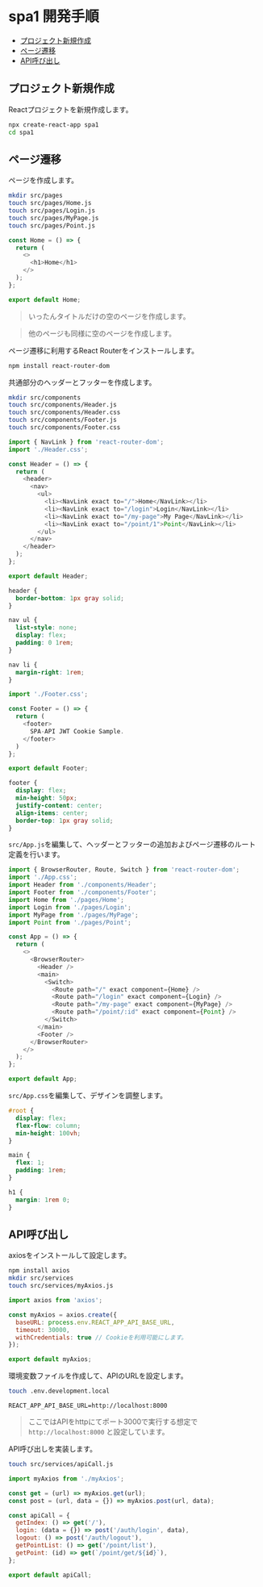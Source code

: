 <!-- omit in toc -->
# spa1 開発手順

- [プロジェクト新規作成](#プロジェクト新規作成)
- [ページ遷移](#ページ遷移)
- [API呼び出し](#api呼び出し)

## プロジェクト新規作成

Reactプロジェクトを新規作成します。

```bash
npx create-react-app spa1
cd spa1
```

## ページ遷移

ページを作成します。

```bash
mkdir src/pages
touch src/pages/Home.js
touch src/pages/Login.js
touch src/pages/MyPage.js
touch src/pages/Point.js
```

```jsx:src/pages/Home.js
const Home = () => {
  return (
    <>
      <h1>Home</h1>
    </>
  );
};

export default Home;
```

> いったんタイトルだけの空のページを作成します。

> 他のページも同様に空のページを作成します。

ページ遷移に利用するReact Routerをインストールします。

```bash
npm install react-router-dom
```

共通部分のヘッダーとフッターを作成します。

```bash
mkdir src/components
touch src/components/Header.js
touch src/components/Header.css
touch src/components/Footer.js
touch src/components/Footer.css
```

```jsx:src/components/Header.js
import { NavLink } from 'react-router-dom';
import './Header.css';

const Header = () => {
  return (
    <header>
      <nav>
        <ul>
          <li><NavLink exact to="/">Home</NavLink></li>
          <li><NavLink exact to="/login">Login</NavLink></li>
          <li><NavLink exact to="/my-page">My Page</NavLink></li>
          <li><NavLink exact to="/point/1">Point</NavLink></li>
        </ul>
      </nav>
    </header>
  );
};

export default Header;
```

```css:src/components/Header.css
header {
  border-bottom: 1px gray solid;
}

nav ul {
  list-style: none;
  display: flex;
  padding: 0 1rem;
}

nav li {
  margin-right: 1rem;
}
```

```jsx:src/components/Footer.js
import './Footer.css';

const Footer = () => {
  return (
    <footer>
      SPA-API JWT Cookie Sample.
    </footer>
  )
};

export default Footer;
```

```css:src/components/Footer.css
footer {
  display: flex;
  min-height: 50px;
  justify-content: center;
  align-items: center;
  border-top: 1px gray solid;
}
```

`src/App.js`を編集して、ヘッダーとフッターの追加およびページ遷移のルート定義を行います。

```jsx:src/App.js
import { BrowserRouter, Route, Switch } from 'react-router-dom';
import './App.css';
import Header from './components/Header';
import Footer from './components/Footer';
import Home from './pages/Home';
import Login from './pages/Login';
import MyPage from './pages/MyPage';
import Point from './pages/Point';

const App = () => {
  return (
    <>
      <BrowserRouter>
        <Header />
        <main>
          <Switch>
            <Route path="/" exact component={Home} />
            <Route path="/login" exact component={Login} />
            <Route path="/my-page" exact component={MyPage} />
            <Route path="/point/:id" exact component={Point} />
          </Switch>
        </main>
        <Footer />
      </BrowserRouter>
    </>
  );
};

export default App;
```

`src/App.css`を編集して、デザインを調整します。

```css:src/App.css
#root {
  display: flex;
  flex-flow: column;
  min-height: 100vh;
}

main {
  flex: 1;
  padding: 1rem;
}

h1 {
  margin: 1rem 0;
}
```

## API呼び出し

axiosをインストールして設定します。

```bash
npm install axios
mkdir src/services
touch src/services/myAxios.js
```

```js:src/services/myAxios.js
import axios from 'axios';

const myAxios = axios.create({
  baseURL: process.env.REACT_APP_API_BASE_URL,
  timeout: 30000,
  withCredentials: true // Cookieを利用可能にします。
});

export default myAxios;
```

環境変数ファイルを作成して、APIのURLを設定します。

```bash
touch .env.development.local
```

```:.env.development.local
REACT_APP_API_BASE_URL=http://localhost:8000
```

> ここではAPIをhttpにてポート3000で実行する想定で `http://localhost:8000` と設定しています。

API呼び出しを実装します。

```bash
touch src/services/apiCall.js
```

```js:src/services/apiCall.js
import myAxios from './myAxios';

const get = (url) => myAxios.get(url);
const post = (url, data = {}) => myAxios.post(url, data);

const apiCall = {
  getIndex: () => get('/'),
  login: (data = {}) => post('/auth/login', data),
  logout: () => post('/auth/logout'),
  getPointList: () => get('/point/list'),
  getPoint: (id) => get(`/point/get/${id}`),
};

export default apiCall;
```
